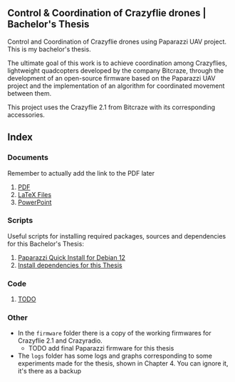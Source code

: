 ## Control & Coordination of Crazyflie drones | Bachelor's Thesis
Control and Coordination of Crazyflie drones using Paparazzi UAV project. This is my bachelor's thesis.

The ultimate goal of this work is to achieve coordination among Crazyflies, 
lightweight quadcopters developed by the company Bitcraze, 
through the development of an open-source firmware based on the Paparazzi UAV project 
and the implementation of an algorithm for coordinated movement between them.

This project uses the Crazyflie 2.1 from Bitcraze with its corresponding accessories.

## Index

### Documents
Remember to actually add the link to the PDF later
1. [PDF](https://github.com/Pelochus/bt-crazyflies/tree/main/docs/LaTeX/pdf/)
2. [LaTeX Files](https://github.com/Pelochus/bt-crazyflies/tree/main/docs/LaTeX)
3. [PowerPoint](https://github.com/Pelochus/bt-crazyflies/tree/main/docs/PowerPoint)

### Scripts
Useful scripts for installing required packages, sources and dependencies for this Bachelor's Thesis:
1. [Paparazzi Quick Install for Debian 12](https://github.com/Pelochus/bt-crazyflies/tree/main/scripts/debian#Quick-Install)
2. [Install dependencies for this Thesis](https://github.com/Pelochus/bt-crazyflies/tree/main/scripts/deps#Quick-Install)

### Code

1. [TODO](todo)

### Other
- In the `firmware` folder there is a copy of the working firmwares for Crazyflie 2.1 and Crazyradio.
    - TODO add final Paparazzi firmware for this thesis
- The `logs` folder has some logs and graphs corresponding to some experiments made for the thesis, shown in Chapter 4.
You can ignore it, it's there as a backup
